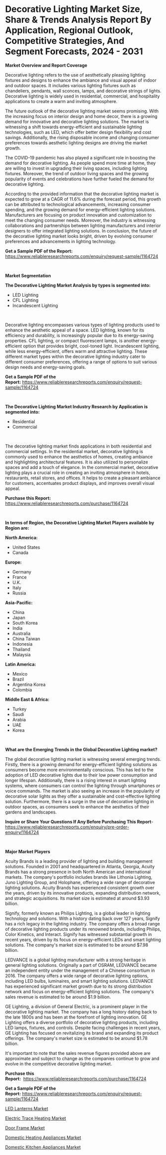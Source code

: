 <p><h1>Decorative Lighting Market Size, Share & Trends Analysis Report By Application, Regional Outlook, Competitive Strategies, And Segment Forecasts, 2024 - 2031</h1></p><p><strong>Market Overview and Report Coverage</strong></p>
<p><p>Decorative lighting refers to the use of aesthetically pleasing lighting fixtures and designs to enhance the ambiance and visual appeal of indoor and outdoor spaces. It includes various lighting fixtures such as chandeliers, pendants, wall sconces, lamps, and decorative strings of lights. Decorative lighting is widely used in residential, commercial, and hospitality applications to create a warm and inviting atmosphere.</p><p>The future outlook of the decorative lighting market seems promising. With the increasing focus on interior design and home decor, there is a growing demand for innovative and decorative lighting solutions. The market is witnessing a shift towards energy-efficient and sustainable lighting technologies, such as LED, which offer better design flexibility and cost savings. Additionally, the rising disposable income and changing consumer preferences towards aesthetic lighting designs are driving the market growth.</p><p>The COVID-19 pandemic has also played a significant role in boosting the demand for decorative lighting. As people spend more time at home, they are willing to invest in upgrading their living spaces, including lighting fixtures. Moreover, the trend of outdoor living spaces and the growing popularity of events and celebrations have further fueled the demand for decorative lighting.</p><p>According to the provided information that the decorative lighting market is expected to grow at a CAGR of 11.6% during the forecast period, this growth can be attributed to technological advancements, increasing consumer spending, and the growing demand for energy-efficient lighting solutions. Manufacturers are focusing on product innovation and customization to meet the changing consumer needs. Moreover, the industry is witnessing collaborations and partnerships between lighting manufacturers and interior designers to offer integrated lighting solutions. In conclusion, the future of the decorative lighting market looks bright, driven by evolving consumer preferences and advancements in lighting technology.</p></p>
<p><strong>Get a Sample PDF of the Report:</strong> <a href="https://www.reliableresearchreports.com/enquiry/request-sample/1164724">https://www.reliableresearchreports.com/enquiry/request-sample/1164724</a></p>
<p>&nbsp;</p>
<p><strong>Market Segmentation</strong></p>
<p><strong>The Decorative Lighting Market Analysis by types is segmented into:</strong></p>
<p><ul><li>LED Lighting</li><li>CFL Lighting</li><li>Incandescent Lighting</li></ul></p>
<p>&nbsp;</p>
<p><p>Decorative lighting encompasses various types of lighting products used to enhance the aesthetic appeal of a space. LED lighting, known for its efficiency and durability, is increasingly popular due to its energy-saving properties. CFL lighting, or compact fluorescent lamps, is another energy-efficient option that provides bright, cool-toned light. Incandescent lighting, while less energy-efficient, offers warm and attractive lighting. These different market types within the decorative lighting industry cater to different consumer preferences, offering a range of options to suit various design needs and energy-saving goals.</p></p>
<p><strong>Get a Sample PDF of the Report:</strong>&nbsp;<a href="https://www.reliableresearchreports.com/enquiry/request-sample/1164724">https://www.reliableresearchreports.com/enquiry/request-sample/1164724</a></p>
<p>&nbsp;</p>
<p><strong>The Decorative Lighting Market Industry Research by Application is segmented into:</strong></p>
<p><ul><li>Residential</li><li>Commercial</li></ul></p>
<p>&nbsp;</p>
<p><p>The decorative lighting market finds applications in both residential and commercial settings. In the residential market, decorative lighting is commonly used to enhance the aesthetics of homes, creating ambiance and highlighting architectural features. It is also utilized to personalize spaces and add a touch of elegance. In the commercial market, decorative lighting plays a crucial role in creating an inviting atmosphere in hotels, restaurants, retail stores, and offices. It helps to create a pleasant ambiance for customers, accentuates product displays, and improves overall visual appeal.</p></p>
<p><strong>Purchase this Report:</strong>&nbsp; <a href="https://www.reliableresearchreports.com/purchase/1164724">https://www.reliableresearchreports.com/purchase/1164724</a></p>
<p>&nbsp;</p>
<p><strong>In terms of Region, the Decorative Lighting Market Players available by Region are:</strong></p>
<p>
    <p> <strong> North America: </strong>
        <ul>
            <li>United States</li>
            <li>Canada</li>
        </ul>
        </p> 
    <p> <strong> Europe: </strong>
        <ul>
            <li>Germany</li>
            <li>France</li>
            <li>U.K.</li>
            <li>Italy</li>
            <li>Russia</li>
        </ul>
        </p> 
    <p> <strong> Asia-Pacific: </strong>
        <ul>
            <li>China</li>
            <li>Japan</li>
            <li>South Korea</li>
            <li>India</li>
            <li>Australia</li>
            <li>China Taiwan</li>
            <li>Indonesia</li>
            <li>Thailand</li>
            <li>Malaysia</li>
        </ul>
        </p> 
    <p> <strong> Latin America: </strong>
        <ul>
            <li>Mexico</li>
            <li>Brazil</li>
            <li>Argentina Korea</li>
            <li>Colombia</li>
        </ul>
        </p> 
    <p> <strong> Middle East & Africa: </strong>
        <ul>
            <li>Turkey</li>
            <li>Saudi</li>
            <li>Arabia</li>
            <li>UAE</li>
            <li>Korea</li>
        </ul>
    </p>
    </p>
<p>&nbsp;</p>
<p><strong>What are the Emerging Trends in the Global Decorative Lighting market?</strong></p>
<p><p>The global decorative lighting market is witnessing several emerging trends. Firstly, there is a growing demand for energy-efficient lighting solutions as consumers become more environmentally conscious. This has led to the adoption of LED decorative lights due to their low power consumption and longer lifespan. Additionally, there is a rising interest in smart lighting systems, where consumers can control the lighting through smartphones or voice commands. The market is also seeing an increase in the popularity of decorative solar lights as they offer a sustainable and cost-effective lighting solution. Furthermore, there is a surge in the use of decorative lighting in outdoor spaces, as consumers seek to enhance the aesthetics of their gardens and landscapes.</p></p>
<p><strong>Inquire or Share Your Questions If Any Before Purchasing This Report</strong>- <a href="https://www.reliableresearchreports.com/enquiry/pre-order-enquiry/1164724">https://www.reliableresearchreports.com/enquiry/pre-order-enquiry/1164724</a></p>
<p>&nbsp;</p>
<p><strong>Major Market Players</strong></p>
<p><p>Acuity Brands is a leading provider of lighting and building management solutions. Founded in 2001 and headquartered in Atlanta, Georgia, Acuity Brands has a strong presence in both North American and international markets. The company's portfolio includes brands like Lithonia Lighting, Juno Lighting Group, and Holophane, offering a wide range of decorative lighting solutions. Acuity Brands has experienced consistent growth over the years, driven by its innovative products, expanding distribution network, and strategic acquisitions. Its market size is estimated at around $3.93 billion.</p><p>Signify, formerly known as Philips Lighting, is a global leader in lighting technology and solutions. With a history dating back over 127 years, Signify has a rich legacy in the lighting industry. The company offers a broad range of decorative lighting products under its renowned brands, including Philips, Color Kinetics, and Interact. Signify has witnessed substantial growth in recent years, driven by its focus on energy-efficient LEDs and smart lighting solutions. The company's market size is estimated to be around $7.98 billion.</p><p>LEDVANCE is a global lighting manufacturer with a strong heritage in general lighting solutions. Originally a part of OSRAM, LEDVANCE became an independent entity under the management of a Chinese consortium in 2016. The company offers a wide range of decorative lighting options, including LED bulbs, luminaires, and smart lighting solutions. LEDVANCE has experienced significant market growth due to its strong distribution network and focus on energy-efficient lighting solutions. The company's sales revenue is estimated to be around $1.9 billion.</p><p>GE Lighting, a division of General Electric, is a prominent player in the decorative lighting market. The company has a long history dating back to the late 1800s and has been at the forefront of lighting innovation. GE Lighting offers a diverse portfolio of decorative lighting products, including LED lamps, fixtures, and controls. Despite facing challenges in recent years, GE Lighting has focused on revitalizing its brand and expanding its product offerings. The company's market size is estimated to be around $1.78 billion.</p><p>It's important to note that the sales revenue figures provided above are approximate and subject to change as the companies continue to grow and evolve in the competitive decorative lighting market.</p></p>
<p><strong>Purchase this Report:</strong>&nbsp;&nbsp;<a href="https://www.reliableresearchreports.com/purchase/1164724">https://www.reliableresearchreports.com/purchase/1164724</a></p>
<p></p>
<p><strong>Get a Sample PDF of the Report:</strong>&nbsp;<a href="https://www.reliableresearchreports.com/enquiry/request-sample/1164724">https://www.reliableresearchreports.com/enquiry/request-sample/1164724</a></p>
<p><p><a href="https://github.com/luckyshygirl/Market-Research-Report-List-2/blob/main/led-lanterns-market.md">LED Lanterns Market</a></p><p><a href="https://github.com/vimar16th/Market-Research-Report-List-2/blob/main/electric-trace-heating-market.md">Electric Trace Heating Market</a></p><p><a href="https://github.com/sofayahoo2023/Market-Research-Report-List-2/blob/main/door-frame-market.md">Door Frame Market</a></p><p><a href="https://github.com/lbird53714/Market-Research-Report-List-2/blob/main/domestic-heating-appliances-market.md">Domestic Heating Appliances Market</a></p><p><a href="https://github.com/pizolina/Market-Research-Report-List-2/blob/main/domestic-kitchen-appliances-market.md">Domestic Kitchen Appliances Market</a></p></p>